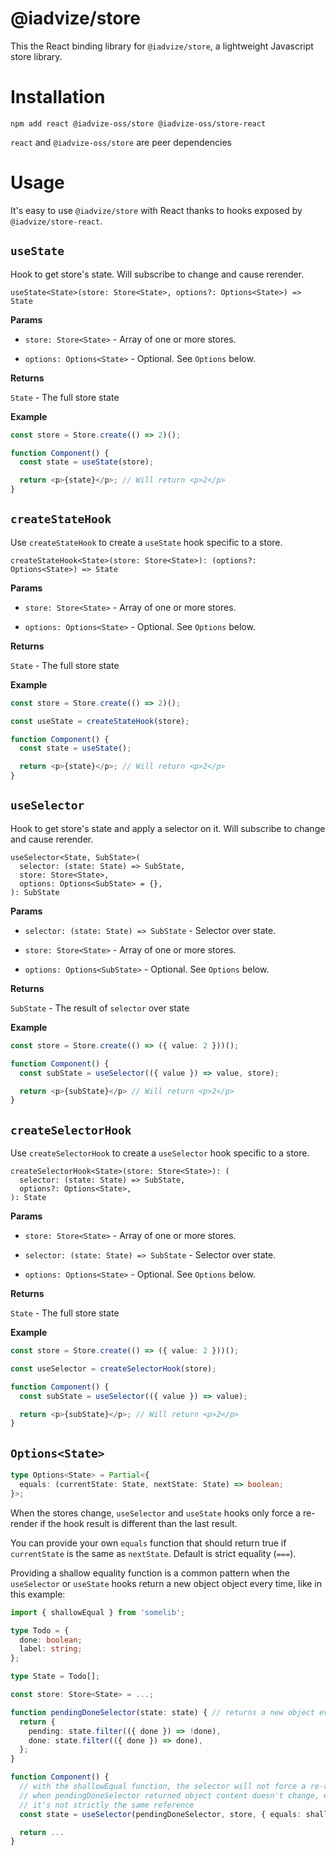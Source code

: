 @iadvize/store
==============

This the React binding library for `@iadvize/store`, a lightweight Javascript
store library.

# Installation 

```
npm add react @iadvize-oss/store @iadvize-oss/store-react
```

`react` and `@iadvize-oss/store` are peer dependencies

# Usage

It's easy to use `@iadvize/store` with React thanks to hooks exposed by
`@iadvize/store-react`.

## `useState`

Hook to get store's state. Will subscribe to change and cause rerender.

```
useState<State>(store: Store<State>, options?: Options<State>) => State
```

**Params**

- `store: Store<State>` - Array of one or more stores.

- `options: Options<State>` - Optional. See `Options` below.

**Returns**

`State` - The full store state

**Example**

```typescript
const store = Store.create(() => 2)(); 

function Component() {
  const state = useState(store);

  return <p>{state}</p>; // Will return <p>2</p>
}
```

## `createStateHook`

Use `createStateHook` to create a `useState` hook specific to a store.

```
createStateHook<State>(store: Store<State>): (options?: Options<State>) => State
```

**Params**

- `store: Store<State>` - Array of one or more stores.

- `options: Options<State>` - Optional. See `Options` below.

**Returns**

`State` - The full store state

**Example**

```typescript
const store = Store.create(() => 2)(); 

const useState = createStateHook(store);

function Component() {
  const state = useState();

  return <p>{state}</p>; // Will return <p>2</p>
}
```

## `useSelector`

Hook to get store's state and apply a selector on it. Will subscribe to change
and cause rerender.

```
useSelector<State, SubState>(
  selector: (state: State) => SubState,
  store: Store<State>,
  options: Options<SubState> = {},
): SubState
```

**Params**

- `selector: (state: State) => SubState` - Selector over state.

- `store: Store<State>` - Array of one or more stores.

- `options: Options<SubState>` - Optional. See `Options` below.

**Returns**

`SubState` - The result of `selector` over state 

**Example**

```typescript
const store = Store.create(() => ({ value: 2 }))();

function Component() {
  const subState = useSelector(({ value }) => value, store);

  return <p>{subState}</p> // Will return <p>2</p>
}
```

## `createSelectorHook`

Use `createSelectorHook` to create a `useSelector` hook specific to a store.

```
createSelectorHook<State>(store: Store<State>): (
  selector: (state: State) => SubState,
  options?: Options<State>,
): State
```

**Params**

- `store: Store<State>` - Array of one or more stores.

- `selector: (state: State) => SubState` - Selector over state.

- `options: Options<State>` - Optional. See `Options` below.

**Returns**

`State` - The full store state

**Example**

```typescript
const store = Store.create(() => ({ value: 2 }))();

const useSelector = createSelectorHook(store);

function Component() {
  const subState = useSelector(({ value }) => value);

  return <p>{subState}</p>; // Will return <p>2</p>
}
```

## `Options<State>`

```typescript
type Options<State> = Partial<{
  equals: (currentState: State, nextState: State) => boolean;
}>;
```

When the stores change, `useSelector` and `useState` hooks only force a
re-render if the hook result is different than the last result.

You can provide your own `equals` function that should return true if
`currentState` is the same as `nextState`. Default is strict equality (`===`).

Providing a shallow equality function is a common pattern when the
`useSelector` or `useState` hooks return a new object object every time, like in
this example:

```typescript
import { shallowEqual } from 'somelib';

type Todo = {
  done: boolean;
  label: string;
};

type State = Todo[];

const store: Store<State> = ...;

function pendingDoneSelector(state: state) { // returns a new object every time
  return {
    pending: state.filter(({ done }) => !done),
    done: state.filter(({ done }) => done),
  };
}

function Component() {
  // with the shallowEqual function, the selector will not force a re-render
  // when pendingDoneSelector returned object content doesn't change, even if
  // it's not strictly the same reference
  const state = useSelector(pendingDoneSelector, store, { equals: shallowEqual });

  return ...
}
```
